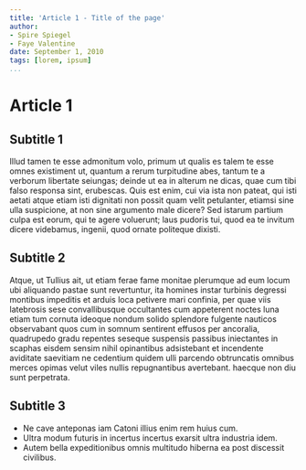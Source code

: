 ```yaml
---
title: 'Article 1 - Title of the page'
author:
- Spire Spiegel
- Faye Valentine
date: September 1, 2010
tags: [lorem, ipsum]
...
```


Article 1
=========

Subtitle 1
----------

Illud tamen te esse admonitum volo, primum ut qualis es talem te esse omnes existiment ut, quantum a rerum turpitudine abes, tantum te a verborum libertate seiungas; deinde ut ea in alterum ne dicas, quae cum tibi falso responsa sint, erubescas. Quis est enim, cui via ista non pateat, qui isti aetati atque etiam isti dignitati non possit quam velit petulanter, etiamsi sine ulla suspicione, at non sine argumento male dicere? Sed istarum partium culpa est eorum, qui te agere voluerunt; laus pudoris tui, quod ea te invitum dicere videbamus, ingenii, quod ornate politeque dixisti.

Subtitle 2
----------

Atque, ut Tullius ait, ut etiam ferae fame monitae plerumque ad eum locum ubi aliquando pastae sunt revertuntur, ita homines instar turbinis degressi montibus impeditis et arduis loca petivere mari confinia, per quae viis latebrosis sese convallibusque occultantes cum appeterent noctes luna etiam tum cornuta ideoque nondum solido splendore fulgente nauticos observabant quos cum in somnum sentirent effusos per ancoralia, quadrupedo gradu repentes seseque suspensis passibus iniectantes in scaphas eisdem sensim nihil opinantibus adsistebant et incendente aviditate saevitiam ne cedentium quidem ulli parcendo obtruncatis omnibus merces opimas velut viles nullis repugnantibus avertebant. haecque non diu sunt perpetrata.

Subtitle 3
----------

* Ne cave anteponas iam Catoni illius enim rem huius cum.
* Ultra modum futuris in incertus incertus exarsit ultra industria idem.
* Autem bella expeditionibus omnis multitudo hiberna ea post discessit civilibus.

